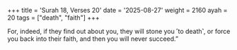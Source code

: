 +++
title = 'Surah 18, Verses 20'
date = '2025-08-27'
weight = 2160
ayah = 20
tags = ["death", "faith"]
+++

For, indeed, if they find out about you, they will stone you ˹to death˺, or force you back into their faith, and then you will never succeed.”